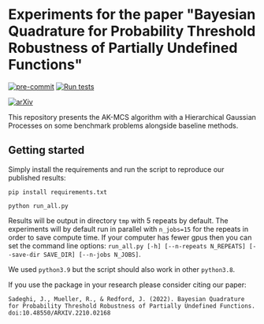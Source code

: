 # Experiments for the paper "Bayesian Quadrature for Probability Threshold Robustness of Partially Undefined Functions"

[![pre-commit](https://github.com/fiveai/hGP_experiments/actions/workflows/pre-commit.yml/badge.svg)](https://github.com/fiveai/hGP_experiments/actions/workflows/pre-commit.yml)
[![Run tests](https://github.com/fiveai/hGP_experiments/actions/workflows/test.yml/badge.svg)](https://github.com/fiveai/hGP_experiments/actions/workflows/test.yml)

[![arXiv](https://img.shields.io/badge/arXiv-2210.02168-b31b1b.svg)](https://arxiv.org/abs/2210.02168)

This repository presents the AK-MCS algorithm with a Hierarchical Gaussian Processes on some benchmark problems
alongside baseline methods.

## Getting started

Simply install the requirements and run the script to reproduce our published results:

`pip install requirements.txt`

`python run_all.py`

Results will be output in directory `tmp` with 5 repeats by default.
The experiments will by default run in parallel with `n_jobs=15` for the repeats in order to save compute time.
If your computer has fewer gpus then you can set the command line options:
`run_all.py [-h] [--n-repeats N_REPEATS] [--save-dir SAVE_DIR] [--n-jobs N_JOBS]`.

We used `python3.9` but the script should also work in other `python3.8`.

If you use the package in your research please consider citing our paper:
```
Sadeghi, J., Mueller, R., & Redford, J. (2022). Bayesian Quadrature for Probability Threshold Robustness of Partially Undefined Functions. doi:10.48550/ARXIV.2210.02168
```
